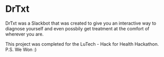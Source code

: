 # DrTxt

DrTxt was a Slackbot that was created to give you an interactive way to diagnose yourself and even possbily get treatment at the comfort of wherever you are. 

This project was completed for the LuTech - Hack for Health Hackathon. 
P.S. We Won :)

